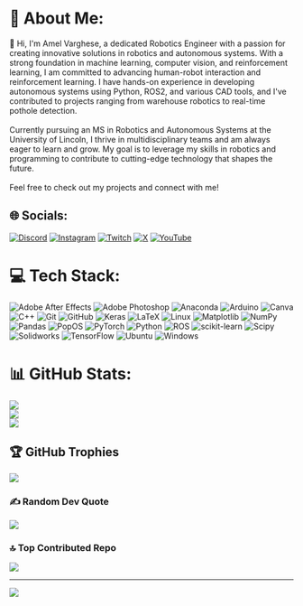 # 💫 About Me:
👋 Hi, I'm Amel Varghese, a dedicated Robotics Engineer with a passion for creating innovative solutions in robotics and autonomous systems. With a strong foundation in machine learning, computer vision, and reinforcement learning, I am committed to advancing human-robot interaction and reinforcement learning. I have hands-on experience in developing autonomous systems using Python, ROS2, and various CAD tools, and I've contributed to projects ranging from warehouse robotics to real-time pothole detection.<br><br>Currently pursuing an MS in Robotics and Autonomous Systems at the University of Lincoln, I thrive in multidisciplinary teams and am always eager to learn and grow. My goal is to leverage my skills in robotics and programming to contribute to cutting-edge technology that shapes the future.<br><br>Feel free to check out my projects and connect with me!


## 🌐 Socials:
[![Discord](https://img.shields.io/badge/Discord-%237289DA.svg?logo=discord&logoColor=white)](https://discord.gg/http://discordapp.com/users/763387100409626645) 
[![Instagram](https://img.shields.io/badge/Instagram-%23E4405F.svg?logo=Instagram&logoColor=white)](https://instagram.com/amelphilipvarghese) 
[![Twitch](https://img.shields.io/badge/Twitch-%239146FF.svg?logo=Twitch&logoColor=white)](https://twitch.tv/R1NZl_ER) 
[![X](https://img.shields.io/badge/X-black.svg?logo=X&logoColor=white)](https://x.com/AmelPhilip) 
[![YouTube](https://img.shields.io/badge/YouTube-%23FF0000.svg?logo=YouTube&logoColor=white)](https://youtube.com/@) 

# 💻 Tech Stack:
![Adobe After Effects](https://img.shields.io/badge/Adobe%20After%20Effects-9999FF.svg?style=for-the-badge&logo=Adobe%20After%20Effects&logoColor=white)
![Adobe Photoshop](https://img.shields.io/badge/adobe%20photoshop-%2331A8FF.svg?style=for-the-badge&logo=adobe%20photoshop&logoColor=white)
![Anaconda](https://img.shields.io/badge/Anaconda-%2344A833.svg?style=for-the-badge&logo=anaconda&logoColor=white)
![Arduino](https://img.shields.io/badge/-Arduino-00979D?style=for-the-badge&logo=Arduino&logoColor=white)
![Canva](https://img.shields.io/badge/Canva-%2300C4CC.svg?style=for-the-badge&logo=Canva&logoColor=white)
![C++](https://img.shields.io/badge/c++-%2300599C.svg?style=for-the-badge&logo=c%2B%2B&logoColor=white)
![Git](https://img.shields.io/badge/git-%23F05033.svg?style=for-the-badge&logo=git&logoColor=white)
![GitHub](https://img.shields.io/badge/github-%23121011.svg?style=for-the-badge&logo=github&logoColor=white)
![Keras](https://img.shields.io/badge/Keras-%23D00000.svg?style=for-the-badge&logo=Keras&logoColor=white)
![LaTeX](https://img.shields.io/badge/latex-%23008080.svg?style=for-the-badge&logo=latex&logoColor=white)
![Linux](https://img.shields.io/badge/Linux-FCC624?style=for-the-badge&logo=linux&logoColor=black)
![Matplotlib](https://img.shields.io/badge/Matplotlib-%23ffffff.svg?style=for-the-badge&logo=Matplotlib&logoColor=black)
![NumPy](https://img.shields.io/badge/numpy-%23013243.svg?style=for-the-badge&logo=numpy&logoColor=white)
![Pandas](https://img.shields.io/badge/pandas-%23150458.svg?style=for-the-badge&logo=pandas&logoColor=white)
![PopOS](https://img.shields.io/badge/Pop!_OS-48B9C7?style=for-the-badge&logo=Pop!_OS&logoColor=white)
![PyTorch](https://img.shields.io/badge/PyTorch-%23EE4C2C.svg?style=for-the-badge&logo=PyTorch&logoColor=white)
![Python](https://img.shields.io/badge/python-3670A0?style=for-the-badge&logo=python&logoColor=ffdd54)
![ROS](https://img.shields.io/badge/ros-%230A0FF9.svg?style=for-the-badge&logo=ros&logoColor=white)
![scikit-learn](https://img.shields.io/badge/scikit--learn-%23F7931E.svg?style=for-the-badge&logo=scikit-learn&logoColor=white)
![Scipy](https://img.shields.io/badge/SciPy-%230C55A5.svg?style=for-the-badge&logo=scipy&logoColor=%white)
![Solidworks](https://img.shields.io/badge/solidworks-005386?style=for-the-badge&logo=dassaultsystemes&logoColor=white)
![TensorFlow](https://img.shields.io/badge/TensorFlow-%23FF6F00.svg?style=for-the-badge&logo=TensorFlow&logoColor=white)
![Ubuntu](https://img.shields.io/badge/Ubuntu-E95420?style=for-the-badge&logo=ubuntu&logoColor=white)
![Windows](https://img.shields.io/badge/Windows-0078D6?style=for-the-badge&logo=windows&logoColor=white)

# 📊 GitHub Stats:
![](https://github-readme-stats.vercel.app/api?username=RlNZLER&theme=dark&hide_border=false&include_all_commits=true&count_private=true)<br/>
![](https://github-readme-streak-stats.herokuapp.com/?user=RlNZLER&theme=dark&hide_border=false)<br/>
![](https://github-readme-stats.vercel.app/api/top-langs/?username=RlNZLER&theme=dark&hide_border=false&include_all_commits=true&count_private=true&layout=compact)

## 🏆 GitHub Trophies
![](https://github-profile-trophy.vercel.app/?username=RlNZLER&theme=radical&no-frame=false&no-bg=false&margin-w=4)

### ✍️ Random Dev Quote
![](https://quotes-github-readme.vercel.app/api?type=horizontal&theme=radical)

### 🔝 Top Contributed Repo
![](https://github-contributor-stats.vercel.app/api?username=RlNZLER&limit=5&theme=dark&combine_all_yearly_contributions=true)

---
[![](https://visitcount.itsvg.in/api?id=RlNZLER&icon=0&color=0)](https://visitcount.itsvg.in)

<!-- Proudly created with GPRM ( https://gprm.itsvg.in ) -->
